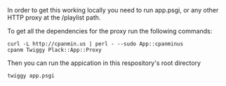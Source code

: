 In order to get this working locally you need to run app.psgi, or any other
HTTP proxy at the /playlist path.

To get all the dependencies for the proxy run the following commands:

    curl -L http://cpanmin.us | perl - --sudo App::cpanminus
    cpanm Twiggy Plack::App::Proxy

Then you can run the appication in this respository's root directory

    twiggy app.psgi
